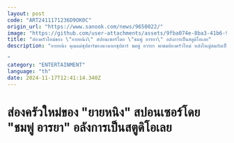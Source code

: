 ```yaml
---
layout: post
code: "ART2411171236D9OK0C"
origin_url: "https://www.sanook.com/news/9650022/"
image: "https://github.com/user-attachments/assets/9fba074e-8ba3-41b6-9cd0-98ccd53e7576"
title: "ส่องครัวใหม่ของ \"ยายหนิง\" สปอนเซอร์โดย \"ชมพู่ อารยา\" อลังการเป็นสตูดิโอเลย"
description: "ยายหนิง คุณแม่ซุปตาร์ของนางเอกซุปตาร์ ชมพู่ อารยา พาชมห้องครัวใหม่ หลังใหญ่สมกับเป็นอินฟูเอนเซอร์คนดัง 

"
category: "ENTERTAINMENT"
language: "th"
date: 2024-11-17T12:41:14.340Z
---
```


# ส่องครัวใหม่ของ "ยายหนิง" สปอนเซอร์โดย "ชมพู่ อารยา" อลังการเป็นสตูดิโอเลย